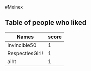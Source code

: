 #Meinex
## Table of people who liked
Names | score
--- | ---
Invincible50 | 1
RespectlesGirl! | 1
aiht | 1
